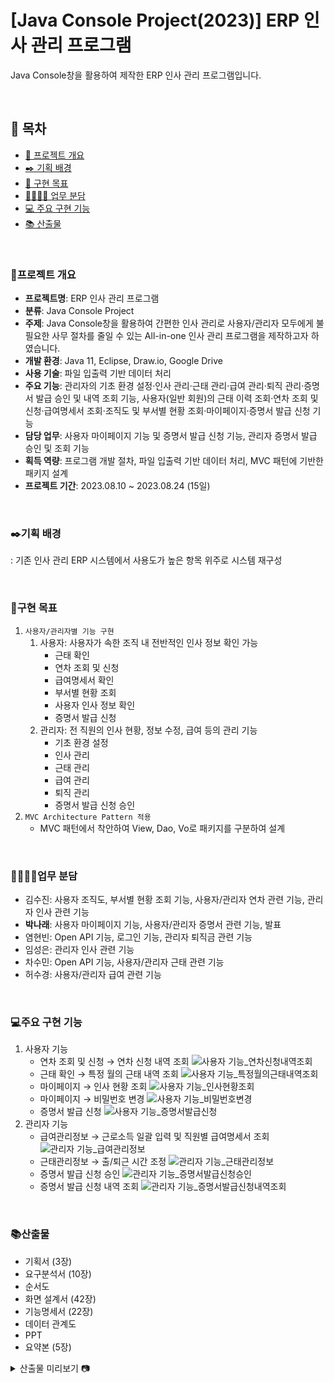 # [Java Console Project(2023)] ERP 인사 관리 프로그램
Java Console창을 활용하여 제작한 ERP 인사 관리 프로그램입니다.

<br>

## 🔖 목차
- [📄 프로젝트 개요](#프로젝트-개요)
- [✒️ 기획 배경](#%EF%B8%8F기획-배경)
- [📌 구현 목표](#구현-목표)
- [👨‍👩‍👧‍👦 업무 분담](#업무-분담)
- [💻 주요 구현 기능](#주요-구현-기능)
- [📚 산출물](#산출물)

<br>

### 📄프로젝트 개요
- **프로젝트명**: ERP 인사 관리 프로그램
- **분류**: Java Console Project
- **주제**: Java Console창을 활용하여 간편한 인사 관리로 사용자/관리자 모두에게 불필요한 사무 절차를 줄일 수 있는 All-in-one 인사 관리 프로그램을 제작하고자 하였습니다.
- **개발 환경**: Java 11, Eclipse, Draw.io, Google Drive
- **사용 기술**: 파일 입출력 기반 데이터 처리
- **주요 기능**: 관리자의 기초 환경 설정·인사 관리·근태 관리·급여 관리·퇴직 관리·증명서 발급 승인 및 내역 조회 기능, 사용자(일반 회원)의 근태 이력 조회·연차 조회 및 신청·급여명세서 조회·조직도 및 부서별 현황 조회·마이페이지·증명서 발급 신청 기능
- **담당 업무**: 사용자 마이페이지 기능 및 증명서 발급 신청 기능, 관리자 증명서 발급 승인 및 조회 기능
- **획득 역량**: 프로그램 개발 절차, 파일 입출력 기반 데이터 처리, MVC 패턴에 기반한 패키지 설계
- **프로젝트 기간**: 2023.08.10 ~ 2023.08.24 (15일)

<br>

### ✒️기획 배경
: 기존 인사 관리 ERP 시스템에서 사용도가 높은 항목 위주로 시스템 재구성

<br>

### 📌구현 목표
1. `사용자/관리자별 기능 구현`
    1. 사용자: 사용자가 속한 조직 내 전반적인 인사 정보 확인 가능
        - 근태 확인
        - 연차 조회 및 신청
        - 급여명세서 확인
        - 부서별 현황 조회
        - 사용자 인사 정보 확인
        - 증명서 발급 신청
    2. 관리자: 전 직원의 인사 현황, 정보 수정, 급여 등의 관리 기능
        - 기초 환경 설정
        - 인사 관리
        - 근태 관리
        - 급여 관리
        - 퇴직 관리
        - 증명서 발급 신청 승인
2. `MVC Architecture Pattern 적용`
    - MVC 패턴에서 착안하여 View, Dao, Vo로 패키지를 구분하여 설계

<br>

### 👨‍👩‍👧‍👦업무 분담
- 김수진: 사용자 조직도, 부서별 현황 조회 기능, 사용자/관리자 연차 관련 기능, 관리자 인사 관련 기능
- **박나래**: 사용자 마이페이지 기능, 사용자/관리자 증명서 관련 기능, 발표
- 염현빈: Open API 기능, 로그인 기능, 관리자 퇴직금 관련 기능
- 임성은: 관리자 인사 관련 기능
- 차수민: Open API 기능, 사용자/관리자 근태 관련 기능
- 허수경: 사용자/관리자 급여 관련 기능

<br>

### 💻주요 구현 기능
1. 사용자 기능
    - 연차 조회 및 신청 → 연차 신청 내역 조회
      <img src="https://github.com/NaraeP/Java-Project_ERP/assets/140796673/44c198d6-fff2-4808-b602-3d42b2a66c42" alt="사용자 기능_연차신청내역조회">
    - 근태 확인 → 특정 월의 근태 내역 조회
      <img src="https://github.com/NaraeP/Java-Project_ERP/assets/140796673/96d755d1-f269-419b-8cfe-5a39235b50f0" alt="사용자 기능_특정월의근태내역조회">
    - 마이페이지 → 인사 현황 조회
      <img src="https://github.com/NaraeP/Java-Project_ERP/assets/140796673/48c455d5-a69d-4225-a6b6-603de7acd045" alt="사용자 기능_인사현황조회">
    - 마이페이지 → 비밀번호 변경
      <img src="https://github.com/NaraeP/Java-Project_ERP/assets/140796673/e5a5bb6e-b9cb-4cd1-a464-c4ddfe39ad5b" alt="사용자 기능_비밀번호변경">
    - 증명서 발급 신청
      <img src="https://github.com/NaraeP/Java-Project_ERP/assets/140796673/fff8807e-09c3-4d81-ac0f-a785de9bda42" alt="사용자 기능_증명서발급신청">
2. 관리자 기능
    - 급여관리정보 → 근로소득 일괄 입력 및 직원별 급여명세서 조회
      <img src="https://github.com/NaraeP/Java-Project_ERP/assets/140796673/09e7ae7d-5be7-4cba-b02f-699e0b989cee" alt="관리자 기능_급여관리정보">
    - 근태관리정보 → 출/퇴근 시간 조정
      <img src="https://github.com/NaraeP/Java-Project_ERP/assets/140796673/7463b552-4635-436f-a6dd-eb6cf370cda3" alt="관리자 기능_근태관리정보">
    - 증명서 발급 신청 승인
      <img src="https://github.com/NaraeP/Java-Project_ERP/assets/140796673/3def4962-87a8-4b6e-9b0c-23496a63d066" alt="관리자 기능_증명서발급신청승인">
    - 증명서 발급 신청 내역 조회
      <img src="https://github.com/NaraeP/Java-Project_ERP/assets/140796673/92081a12-dccc-43d0-91c9-d48a1f5b27cd" alt="관리자 기능_증명서발급신청내역조회">
<!--
<details>
    <summary>주요 구현 기능 미리보기 📷</summary>
        <div markdown="1">
            <img src="" alt="">
        </div>
</details>
-->
<br>

### 📚산출물
- 기획서 (3장)
- 요구분석서 (10장)
- 순서도
- 화면 설계서 (42장)
- 기능명세서 (22장)
- 데이터 관계도
- PPT
- 요약본 (5장)

<details>
    <summary>산출물 미리보기 📷</summary>
        <div markdown="1">
            <img src="https://github.com/NaraeP/Java-Project_ERP/assets/140796673/f8bd4857-3cba-461b-b4bd-94e159e37714" alt="기획서">
            <img src="https://github.com/NaraeP/Java-Project_ERP/assets/140796673/8543e75a-9599-4bbe-b8a8-144d157aa9a5" alt="요구분석서">
            <img src="https://github.com/NaraeP/Java-Project_ERP/assets/140796673/3731aed1-1b9e-42fb-8e4b-f9bf9e0f0d03" alt="순서도">
            <img src="https://github.com/NaraeP/Java-Project_ERP/assets/140796673/d86992c6-7f55-4b43-b389-c6f1a96e1f15" alt="화면 설계서">
            <img src="https://github.com/NaraeP/Java-Project_ERP/assets/140796673/22a8b8cf-b50b-4907-9f89-acceeb658154" alt="기능명세서">
            <img src="https://github.com/NaraeP/Java-Project_ERP/assets/140796673/fc32a38d-b052-4888-b40a-023e9043926a" alt="데이터 관계도">
            <img src="https://github.com/NaraeP/Java-Project_ERP/assets/140796673/2e3ad994-5c54-4347-a2bb-f071571d947b" alt="요약본">
        </div>
</details>
